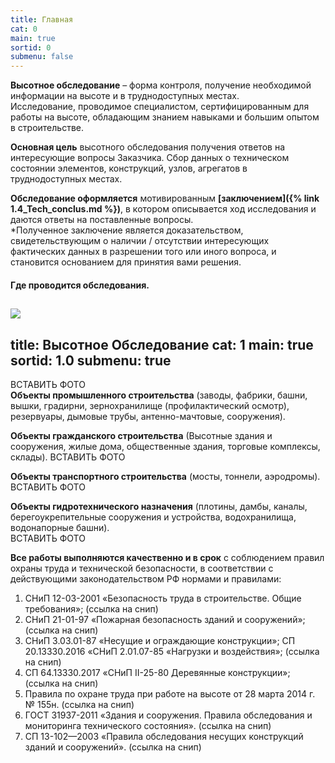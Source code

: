 ```yaml
---
title: Главная
cat: 0
main: true
sortid: 0
submenu: false
---
```


**Высотное обследование** – форма контроля, получение необходимой информации на высоте и в труднодоступных местах.    
Исследование, проводимое специалистом, сертифицированным для работы на высоте, обладающим знанием навыками и большим опытом в строительстве.

**Основная цель** высотного обследования получения ответов на интересующие вопросы Заказчика. Сбор данных о техническом состоянии элементов, конструкций, узлов, агрегатов в труднодоступных местах.

**Обследование оформляется** мотивированным __[заключением]({% link 1.4_Tech_conclus.md %})__, в котором описывается ход исследования и даются ответы на поставленные вопросы.   
*Полученное заключение является доказательством, свидетельствующим о наличии / отсутствии интересующих фактических данных в разрешении того или иного вопроса, и становится основанием для принятия вами решения.

#### Где проводится обследования.
![](//placehold.it/150x100)
---
title: Высотное Обследование
cat: 1
main: true
sortid: 1.0
submenu: true
---

ВСТАВИТЬ ФОТО   
**Объекты промышленного строительства** (заводы, фабрики, башни, вышки, градирни, зернохранилище (профилактический осмотр), резервуары, дымовые трубы, антенно-мачтовые, сооружения).

**Объекты гражданского строительства** (Высотные здания и сооружения, жилые дома, общественные здания, торговые комплексы, склады).
ВСТАВИТЬ ФОТО 

**Объекты транспортного строительства** (мосты, тоннели, аэродромы).    
ВСТАВИТЬ ФОТО

**Объекты гидротехнического назначения** (плотины, дамбы, каналы, берегоукрепительные сооружения и устройства, водохранилища, водонапорные башни).   
ВСТАВИТЬ ФОТО


**Все работы выполняются качественно и в срок** с соблюдением правил охраны труда и технической безопасности, в соответствии с действующими законодательством РФ нормами и правилами:    
1. СНиП 12-03-2001 «Безопасность труда в строительстве. Общие требования»; (ссылка на снип)   
2. СНиП 21-01-97 «Пожарная безопасность зданий и сооружений»; (ссылка на снип)   
3. СНиП 3.03.01-87 «Несущие и ограждающие конструкции»; СП 20.13330.2016 «СНиП 2.01.07-85 «Нагрузки и воздействия»; (ссылка на снип)   
4. СП 64.13330.2017 «СНиП II-25-80 Деревянные конструкции»; (ссылка на снип)   
5. Правила по охране труда при работе на высоте от 28 марта 2014 г. № 155н. (ссылка на снип)   
6. ГОСТ 31937-2011 «Здания и сооружения. Правила обследования и мониторинга технического состояния». (ссылка на снип)   
7. СП 13-102—2003 «Правила обследования несущих конструкций зданий и сооружений». (ссылка на снип)   

